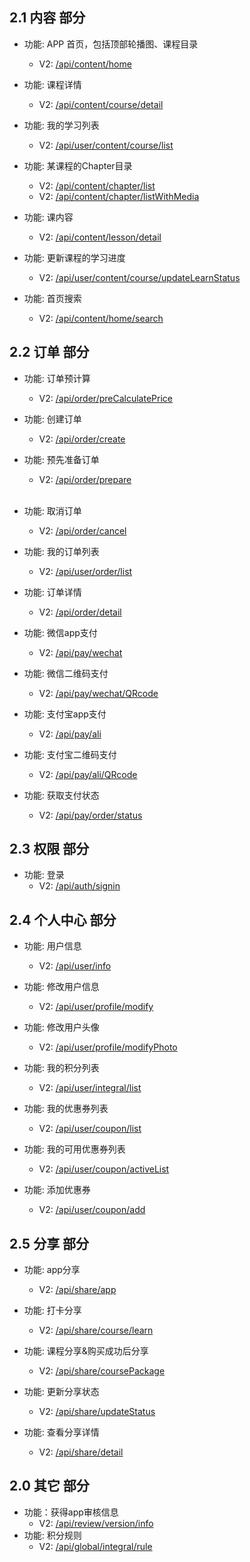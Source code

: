 ## 2.1 内容 部分

- 功能: APP 首页，包括顶部轮播图、课程目录
  - V2: [/api/content/home](./home.md)
 


- 功能: 课程详情
  - V2: [/api/content/course/detail](./course_detail.md)
  


- 功能: 我的学习列表
  - V2: [/api/user/content/course/list](./course_mylist.md)


- 功能: 某课程的Chapter目录
  - V2: [/api/content/chapter/list](./chapter_list.md)
  - V2: [/api/content/chapter/listWithMedia](./listWithMedia.md)


- 功能: 课内容
  - V2: [/api/content/lesson/detail](./lesson_detail.md)

- 功能: 更新课程的学习进度
  - V2: [/api/user/content/course/updateLearnStatus](./update_learn_status.md)

- 功能: 首页搜索
  - V2: [/api/content/home/search](./content_search.md)
  

## 2.2 订单 部分
- 功能: 订单预计算
  - V2: [/api/order/preCalculatePrice](./preCalculatePrice.md)
  
  
- 功能: 创建订单
  - V2: [/api/order/create](./order_create.md)
  

- 功能: 预先准备订单
  - V2: [/api/order/prepare](./order_confirm.md)  
  
  
- 功能: 取消订单
  - V2: [/api/order/cancel](./order_cancel.md)
  
  
- 功能: 我的订单列表
  - V2: [/api/user/order/list](./order_mylist.md)
  
  
- 功能: 订单详情
  - V2: [/api/order/detail](./order_detail.md)
  

- 功能: 微信app支付
  - V2: [/api/pay/wechat](./pay_wechat.md)
  
  
- 功能: 微信二维码支付
  - V2: [/api/pay/wechat/QRcode](./pay_QRcode.md)
  
 
- 功能: 支付宝app支付
  - V2: [/api/pay/ali](./pay_alipay.md)
 
 
- 功能: 支付宝二维码支付
  - V2: [/api/pay/ali/QRcode](./pay_QRcode.md)
  

- 功能: 获取支付状态
  - V2: [/api/pay/order/status](./order_status.md) 
  
## 2.3 权限 部分
- 功能: 登录
  - V2: [/api/auth/signin](./Auth_singnin.md) 

## 2.4 个人中心 部分  
- 功能: 用户信息
  - V2: [/api/user/info](./userInfo.md)
  
- 功能: 修改用户信息
  - V2: [/api/user/profile/modify](./user_modify.md)

- 功能: 修改用户头像
  - V2: [/api/user/profile/modifyPhoto](./user_modify_photo.md)
  
- 功能: 我的积分列表
  - V2: [/api/user/integral/list](./user_integrallist.md)
  
- 功能: 我的优惠券列表
  - V2: [/api/user/coupon/list](./user_coupon_list.md)
  
- 功能: 我的可用优惠券列表
  - V2: [/api/user/coupon/activeList](./user_active_coupon_list.md)
  
- 功能: 添加优惠券
  - V2: [/api/user/coupon/add](./user_add_coupon.md)

## 2.5 分享 部分 
- 功能: app分享
  - V2: [/api/share/app](./share_app.md)

- 功能: 打卡分享
  - V2: [/api/share/course/learn](./share_learn.md)

- 功能: 课程分享&购买成功后分享
  - V2: [/api/share/coursePackage](./share_course.md)

- 功能: 更新分享状态
  - V2: [/api/share/updateStatus](./share_updatestatus.md)

- 功能: 查看分享详情
  - V2: [/api/share/detail](./share_detail.md)

## 2.0 其它 部分
- 功能：获得app审核信息
  - V2: [/api/review/version/info](./general_appInfo.md)
   
- 功能: 积分规则
  - V2: [/api/global/integral/rule](./integral_rule.md)
  
